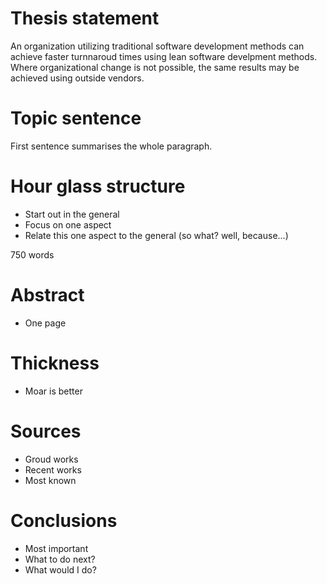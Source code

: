 
# Thesis statement
An organization utilizing traditional software development methods can achieve faster turnnaroud times using lean software develpment methods. Where organizational change is not possible, the same results may be achieved using outside vendors.

# Topic sentence
First sentence summarises the whole paragraph.

# Hour glass structure
* Start out in the general
* Focus on one aspect
* Relate this one aspect to the general (so what? well, because...)


750 words

# Abstract
* One page

# Thickness
* Moar is better

# Sources
* Groud works
* Recent works
* Most known

# Conclusions
* Most important
* What to do next?
* What would I do?



